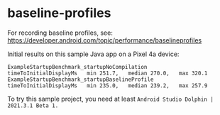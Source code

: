 # baseline-profiles

For recording baseline profiles, see: https://developer.android.com/topic/performance/baselineprofiles

Initial results on this sample Java app on a Pixel 4a device:

```log
ExampleStartupBenchmark_startupNoCompilation
timeToInitialDisplayMs   min 251.7,   median 270.0,   max 320.1
ExampleStartupBenchmark_startupBaselineProfile
timeToInitialDisplayMs   min 235.0,   median 239.2,   max 257.9
```

To try this sample project, you need at least `Android Studio Dolphin | 2021.3.1 Beta 1.`
